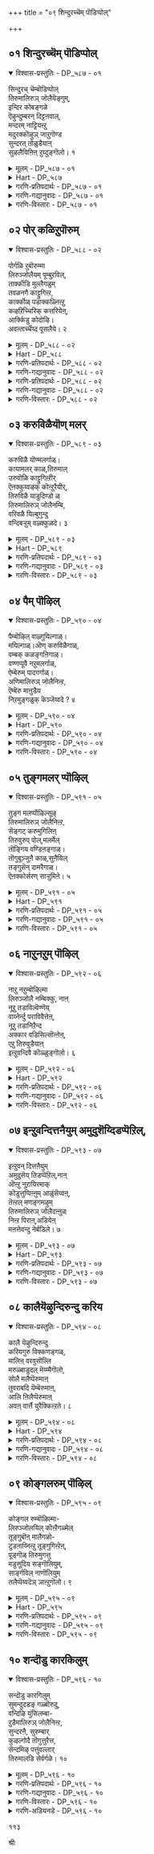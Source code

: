 +++
title = "०९ शिन्दुरच्चॆम् पॊडिप्पोल्"

+++


## ०१ शिन्दुरच्चॆम् पॊडिप्पोल्

<details open><summary>विश्वास-प्रस्तुतिः - DP_५८७ - ०१</summary>

सिन्दुरच् चॆम्बॊडिप्पोल्  
तिरुमालिरुञ् जोलैयॆङ्गुम्,  
इन्दिर कोबङ्गळे  
ऎऴुन्दुम्बरन् दिट्टऩवाल्,  
मन्दरम् नाट्टियऩ्ऱु  
मदुरक्कॊऴुञ् जाऱुगॊण्ड  
सुन्दरत् तोळुडैयाऩ्  
सुऴलैयिऩिऩ् ऱुय्दुङ्गॊलो। १
</details>

<details><summary>मूलम् - DP_५८७ - ०१</summary>

सिन्दुरच् चॆम्बॊडिप्पोल्  
तिरुमालिरुञ् जोलैयॆङ्गुम्,  
इन्दिर कोबङ्गळे  
ऎऴुन्दुम्बरन् दिट्टऩवाल्,  
मन्दरम् नाट्टियऩ्ऱु  
मदुरक्कॊऴुञ् जाऱुगॊण्ड  
सुन्दरत् तोळुडैयाऩ्  
सुऴलैयिऩिऩ् ऱुय्दुङ्गॊलो। १
</details>

<details><summary>Hart - DP_५८७</summary>

O velvet mites colored like red sinduram powder,  
and flying everywhere in the groves of Thirumālirunjolai,  
I am caught in my love for the one with handsome arms  
who churned the milky ocean with Mandara mountain  
and took its sweet nectar:  
It is like a net: Will I survive this sorrow?
</details>

<details><summary>गरणि-प्रतिपदार्थः - DP_५८७ - ०१</summary>

शिन्दुरम्=सिन्धूरद, शॆम्=कॆम्पनॆय, पॊडिपोल्=पुडिय हागॆ, तिरुमालिरुञ्जोलै=तिरुमालिरुञ्जोलै बॆट्टवन्नु, ऎङ्गुम्=ऎल्लॆडॆयल्लू, इन्दिरकोफङ्गळे=मिञ्चुहुळुगळे, ऎऴुन्दुम्=मेलॆद्दु, परन्दिट्टन=हरडिकॊण्डुबिट्टिवॆ, आल्=अय्यो, अन्ऱु=आ कालदल्लि, मन्दरम्=मन्दर पर्वतवन्नु, नाट्टि=\(कडलिनल्लि\)नाटि, कॊऴु=अतिशयवाद, मदुरम्=सिहियाद, शाऱु=सारवन्नु\(अमृतवन्नु\) कॊण्ड=ऎत्तिकॊण्ड, शुन्दरत्तोळुडैयान्=श्रीसुन्दरबाहुस्वामिय, शुऴलैयिल्=सुळिय बलॆयल्लि, निन्ऱु=सिक्किबिद्दु, उय्दुम् कॊलो=बदुकुववो हेगो?
</details>

<details><summary>गरणि-गद्यानुवादः - DP_५८७ - ०१</summary>

सिन्धूरद कॆम्पुपुडिय हागॆ, तिरुमालिरुञ्जोलै बॆट्टवन्नु ऎल्लॆल्लियू मिञ्चुहुळुगळे मेलॆद्दु हरडिकॊण्डु बिट्टिवॆयल्ला\! आ कालदल्लि मन्दरपर्वतवन्नु कडलल्लि निल्लिसि अतिशयवाद सिहियाद सारवन्नु अमृतवन्नु ऎत्तिकॊण्ड श्रीसुन्दर बाहुस्वामिय सुळिय बलॆयल्लि सिक्किबिद्दु अवु बदुकुवुवो हेगो?\(१\)
</details>

<details><summary>गरणि-विस्तारः - DP_५८७ - ०१</summary>

प्रेमिगळु ऒन्दु रीतियल्लि स्वार्थिगळे. अवर प्रेमक्कॆ अड्डिबरलेबारदु ऎन्दु अबर बयकॆ. अड्डितरुववरु यारे आगलि, यावुदे आगलि अवर मेलॆ अवरिगॆ कोपबरुत्तदॆ. तम्म प्रेमदल्लि पालुगॊळ्ळुववरु इद्दरन्तु अवरिगॆ ईर्षॆ, द्वेष, कोपगळु तप्पदॆ उण्टागुत्तवॆ. मानवरिगॆ इदु सहजवादद्दु.

गोदादेविगॆ भगवन्तनल्लिपरमप्रेम. भगवन्तनन्नु ऎल्ल रीतियल्लू अनुभविसबेकॆन्दु अवळ महदाशॆ. भगवन्तनु अवळ बळियल्लिल्ल. अवनन्नु बरहेळि परिपरियागि, बेरॆबेरॆ दूतर मूलक हेळिकळुहिसि आयितु. मळॆगालद कार्मोडगळीगू ई दौत्यवन्नु वहिसिकॊट्टळु. मळॆगाल मुगियितु. प्रकृतिसौन्दर्यक्कॆ नॆलॆवीडाद तिरुमालिरुञ्जोळै बॆट्टद मेलॆ सुन्दर बाहुस्वामि

१०२

आनन्ददिन्द नॆलॆसिद्दानॆ. बॆट्टवन्नॆल्ला मळॆहुळुगळु तुम्बि आवरिसिबिट्टिवॆ. अवु कॆम्पगॆ सिन्धूरद पुडियन्नु बॆट्टद मेलॆल्ला चॆल्लिबिट्टन्तॆ तुम्बिकॊण्डिवॆ. गोदादेविगॆ अवुगळल्लि ईर्षॆ. तनगे लभिसबेकाद भगवन्तन सामीप्यवन्नु ई मळॆय हुळुगळु पडॆदुकॊण्डुबिट्टवल्ला\!

ई ईर्षॆय नडुवॆ गोदादेविगॆ ऒन्दु समाधान तोरिबरुत्तदॆ; अवळ प्रियतमनाद सुन्दरबाहुस्वामि बहुचतुर, बलुसमर्थ. हिन्दॆ ऒन्दु सल, देवासुरर नडुवॆ सन्धिसमाधान तरुव कारणदिन्द, मन्दरपर्वतवन्नु कडलल्लि इळिसि, देवतॆगळन्नू राक्षसरन्नू ऒप्पिसि, अवरिन्दले समुद्रमथन माडिसि, अतिशयवाद अमृतवन्नु भगवन्तनु पडॆदनु. आ कूडले तन्न चमत्कारदिन्द, अदन्नु ताने ऎत्तिकॊण्डु, देवतॆगळिगॆ मट्टिगॆ अदन्नु हञ्चि, अवरन्नु अमररन्नागि माडिदनल्लवे? आ भगवन्तनल्लि आ अमृतक्किन्तलू श्रेष्ठवाद, हिसियाद अधरामृतवुण्टल्लवे\! अदॊन्दु सुळिय बलॆये\! मळॆयहुळुगळु ऎल्लवू ई बलॆयल्लि सिक्किबिद्दिवॆ. अदन्नु तप्पिसिकॊण्डु, बदुकि बरलु अवक्कॆ आगुवुदे इल्ल\!

देवतॆगळिगॆ भगवन्तनु हञ्चिद अमृतदिन्द देवतॆगळु अमररादरु; अष्टॆ. भगवन्तन नित्यसान्निध्य अवरिगॆ लभिसिते?आदन्नु पडॆयबेकॆन्दरॆ, देवतॆगळू कष्टपडबेकु. आदरॆ, भगवन्तन अधरामृतवादरो भगवन्तनन्नु ऎदॆन्दिगू अगलदन्थ सन्निध्यवन्नु दॊरकिसिकॊडुवुदु. ऎन्थ श्रेष्ठवाद अमृत अदु\!
</details>

## ०२ पोर् कळिऱुपॊरुम्

<details open><summary>विश्वास-प्रस्तुतिः - DP_५८८ - ०२</summary>

पोर्गळि ऱुबॊरुम्मा  
लिरुञ्जोलैयम् पूम्बुऱविल्,  
तार्क्कॊडि मुल्लैगळुम्  
तवळनगै काट्टुगिऩ्ऱ,  
कार्क्कॊळ् पडाक्कळ्निऩ्ऱु  
कऴऱिच्चिरिक् कत्तरियेऩ्,  
आर्क्किडु कोदोऴि।  
अवऩ्तार्च्चॆय्द पूसलैये। २
</details>

<details><summary>मूलम् - DP_५८८ - ०२</summary>

पोर्गळि ऱुबॊरुम्मा  
लिरुञ्जोलैयम् पूम्बुऱविल्,  
तार्क्कॊडि मुल्लैगळुम्  
तवळनगै काट्टुगिऩ्ऱ,  
कार्क्कॊळ् पडाक्कळ्निऩ्ऱु  
कऴऱिच्चिरिक् कत्तरियेऩ्,  
आर्क्किडु कोदोऴि।  
अवऩ्तार्च्चॆय्द पूसलैये। २
</details>

<details><summary>Hart - DP_५८८</summary>

O friend, the mullai flowers on the vines in the forest  
filled with blossoms laugh at me in Thirumālirunjolai  
where elephants fight with each other and play:  
The vines that grow in the rainy season  
bloom as if to say, “You will not survive!”  
To whom can I tell the pain that his garland gives me?
</details>

<details><summary>गरणि-प्रतिपदार्थः - DP_५८८ - ०२</summary>

पोर्=होराडबल्ल, कळिऱु=गण्डानॆगळु, पॊरुम्=होराटद आटवाडुव, मालिरुञ्जोलै=तिरुमालिरुञ्जोलैय, अम्=सॊबगिन, पू=हूगळ, पुऱविल्=लतागृहगळल्लि, तवळ=शुभ्रवाद बिळिय\(हॊळॆयुव\), नहै=बगॆयन्नु, काट्टुहिन्ऱ=तोरिसुत्तिरुव\(बीरुत्तिरुव\), तार्=मॊग्गुगळुळ्ळ, कॊडि=कुडिगळुळ्ळ, मुल्लैहळुम्=मल्लिगॆ हू बळ्ळिगळू, कार्=कप्पगॆ, कॊळ्=आकृतिय, पडाक्कळ्=दॊड्ड देहगळू, निन्ऱु=निन्तु, शुऴऱि=भ्रमॆगॊळिसि, शिरिक्क=अपहास्य माडुवुदन्नु, तरियेन्=सहिसलारॆनु, तोऴे=गॆळतिये, अवन्=अवन, तार् शॆय्द=चमत्कारवु, शॆय्द=उण्टुमाडिद
</details>

<details><summary>गरणि-गद्यानुवादः - DP_५८८ - ०२</summary>

१०३
</details>

<details><summary>गरणि-प्रतिपदार्थः - DP_५८८ - ०२</summary>

पूशलैये=कडुदुःखवन्नु, आर् क्कू=यारल्लि इडुको=मॊरॆयिडुवुदो?
</details>

<details><summary>गरणि-गद्यानुवादः - DP_५८८ - ०२</summary>

मदिसिद गण्डानॆगळु होराटद आटवाडुव तिरुमालिरुञ्जोलैय सुन्दरवाद हूगळ लतागृहगळल्लि शुभ्रवाद बिळिय\(हॊळॆयुव\) नगॆयन्नु बीरुत्तिरुव मॊग्गु,कुडि, हूगळिन्द कूडिद मल्लिगॆ हू बळ्ळिगळू, कप्पगॆ आकृतिय दॊड्डदेहगळू निन्तुभ्रमॆगॊळिसि अपहास्य माडुवुदन्नु सहिसलारॆनु;गॆळती, अवन चमत्कारदिन्द उण्टागिरुव कडुदुःखवन्नु यारल्लि मॊरॆयिडुवुदो?\(२\)
</details>

<details><summary>गरणि-विस्तारः - DP_५८८ - ०२</summary>

तिरुमालिरुञ्जोलै पर्वतवन्नु सुत्तुवरिदिरुव प्रदेशदल्लि दट्टवाद काडुगळिवॆ. आ काडुगळल्लि आनॆगळु गुम्पुगुम्पागिवॆ. अवुगळल्लि गण्डानॆगळु तन्तम्मल्लि शक्तिप्रदर्शनद आटदल्लि तॊडगुत्तवॆ. बॆट्टद तप्पलिनल्लि ऎल्लॆल्लियू प्रकृतिसहजवाद लतामण्टपगळिवॆ.अवुगळॆल्लवू सुवासनॆय हूगळिन्द तुम्बिवॆ. अवुगळॆल्ल शुभ्रवागि नगुनगुत्ता इरुवन्तॆ कण्डुबरुत्तवॆ. तोपुगळू, काडिन गिडमरगळू अवुगळ नॆरळू दूरक्कॆ दॊड्डदॊड्ड कप्पनॆय आकृतिगळन्नु मूडिसुवन्तॆ भ्रमॆगॊळिसुत्तवॆ.

गोदादेविगॆ ई ऎरडु नोटगळू आगदु. अवुगळन्नु कण्डु अवळु सहिसळु. भगवन्तनिगागि कातरगॊण्डु कादु कुळितिरुववळिगॆ, अदन्नु दॊरकिसिकॊडुवुदर बदलागि, अदक्कॆ अड्डितरुव यावुदे आगलि, अवळिगॆ आगद्दु.

भगवन्तने स्वतः अवळ करॆगॆ ओगॊट्टु अवळ बळिगॆ बन्दु अवळन्नु सन्तोषपडिसबेकॆन्दु अवळ आशॆ. भगवन्तनु बरलिल्ल. अदक्कॆ बदलागि भगवन्तनन्नु आश्रयिसिकॊण्डिरुव बेरॆ वस्तुगळॆल्ल प्रकृतियल्लि आनन्दिसुत्तिवॆ\! प्रकृतिय सुन्दर नोटगळु अवळन्नु कण्डु हास्यमाडुवन्तॆ अवळिगॆ तोरिबरुत्तवॆ. लतामण्टपगळ कुडि, मॊग्गु, हूगळु अवळन्नु कण्डु नगुत्तिरुवन्तॆयू, दट्टवाद दूरद मरगिडगळू अवुगळ नॆरळिन प्रदेशगळू अवळन्नु बॆदरिसि भ्रमॆगॊळिसुत्तिरुवन्तॆयू अवळु भाविसिकॊळ्ळुत्ताळॆ. भगवन्तन विरहदिन्द कॊरगुत्तिरुव अवळ मनस्सु इन्नष्टु तॊन्दरॆ कॊडुत्तवॆ. गोदादेवि अवळ आप्तगॆळतिगॆ हेळुत्ताळॆ- भगवन्तन चमत्कारवे इवॆल्ल. इवुगळिन्द ननगॆ कडुदुःखवुण्टागिदॆ. नमगॆ बरुव कष्टदुःखगळन्नु नीगिसॆन्दु भगवन्तनल्लि नावु बेडबेकाद्सू सहजवागिरुवाग, अवने नमगॆ दुःखवन्नुण्टु माडिदाग, अदन्नु निवारिसॆन्दु हेळिकॊळ्ळुवुदु यारल्लि? बेरॆ यारु आर्तरन्नु रक्षिसुववनु? यारल्लि मॊरॆयिडबेकु?

दुःखद सहनॆय मितियन्नु मुट्टिदाग मनुष्यनिन्द बरबहुदाद मातुगळिवु. सलहुव परमात्मनिगल्लदॆ बेरॆ यारल्लि मॊरॆयिट्टरू फलविल्ल. भगवन्तने शरण्य. अवनिगे शरणु. अवने नम्म कष्टसङ्कटगळन्नु निवारिसबेकु. अवने अवन्नु निवारिसुववनु.

१०४
</details>

## ०३ करुविळैयॊण् मलर्

<details open><summary>विश्वास-प्रस्तुतिः - DP_५८९ - ०३</summary>

करुविळै यॊण्मलर्गाळ्।  
कायामलर् काळ्,तिरुमाल्  
उरुवॊळि काट्टुगिऩ्ऱीर्  
ऎऩक्कुय्वऴक् कॊऩ्ऱुरैयीर्,  
तिरुविळै याडुदिण्डो ळ्  
तिरुमालिरुञ् जोलैनम्बि,  
वरिवळै यिल्बुगुन्दु  
वन्दिबऱ्ऱुम् वऴ्क्कुळदे। ३
</details>

<details><summary>मूलम् - DP_५८९ - ०३</summary>

करुविळै यॊण्मलर्गाळ्।  
कायामलर् काळ्,तिरुमाल्  
उरुवॊळि काट्टुगिऩ्ऱीर्  
ऎऩक्कुय्वऴक् कॊऩ्ऱुरैयीर्,  
तिरुविळै याडुदिण्डो ळ्  
तिरुमालिरुञ् जोलैनम्बि,  
वरिवळै यिल्बुगुन्दु  
वन्दिबऱ्ऱुम् वऴ्क्कुळदे। ३
</details>

<details><summary>Hart - DP_५८९</summary>

O beautiful karuvilai flowers! Kāyām flowers!  
You have the color of the lord  
Tell me how I can survive:  
Is it right that strong-armed Nambi of Thirumālirunjolai  
who is always playing  
should come into our house and steal my bangles?
</details>

<details><summary>गरणि-प्रतिपदार्थः - DP_५८९ - ०३</summary>

ऒण्=सुन्दरवाद, करुविळै मलर्हाळ्=करुविळै पुष्पगळे, कायामकर्हाळ्=अगसॆ हूगळे, तिरुमाल्=लक्ष्मीफतिय, उरु=देहद, ऒळि=कान्तियन्नु, काट्टुहिन्ऱेर्=तोर्पडिसुत्तिद्दीरि, ऎनक्कू=ननगॆ, उय्=बदुकुव, वऴक्कू=मार्गवन्नु, ऒन्ऱु=ऒन्दन्नु, उरैयीर्=हेळिरि, तिरु=श्रीदेवियु, विळैयाडु=विहरिसुव, तिण्=बलयुतवाद, तोळ्=तोळुगळ, तिरुमालिरुञ्जोलै=तिरुमालिरुञ्जोळैय, नम्बि=प्रभुवु, इल्=मनॆयन्नु\(नन्न अन्तरङ्गवन्नु\)पुहुन्दु=प्रवेशिसि, वरि=सुन्दरवाद, वळै=बळॆयनु, वन्दि=बलवन्तदिन्द, पट्रुम्=कॊण्डुहोगुव, वऴक्कू=रीतियु, उळदे=ऒळ्ळॆयदे?
</details>

<details><summary>गरणि-गद्यानुवादः - DP_५८९ - ०३</summary>

सुन्दरवाद करुविरैपुष्पगळे, अगसेहूगळे, श्रीपतिय देहकान्तियन्नु नीवु तोरिसुत्तिद्दीरि. ननगॆ बदुकुव मार्गवॊन्दन्नु हेळिरि. श्रीदेवि विहरिसुव बलवाद तोळुगळ तिरुमालिरुञ्जोलै प्रभुवु नन्न अन्तरङ्गवन्नु प्रवेशिसि, सुन्दरवाद\(नन्न\) कैबळॆगळन्न बलवन्तदिन्द कसिदुकॊण्डु होगुव रीति ऒळ्ळॆयदे?\(३\)
</details>

<details><summary>गरणि-विस्तारः - DP_५८९ - ०३</summary>

तिरुमालिरुञ्जोळै बॆट्टद तप्पलल्लि अरळिरुव बॆट्टकणिगिलु, अगसॆ मुन्ताद हूगळु भगवन्तन देहद बण्णवन्नू कान्तियन्नू होलुत्तवॆ. अवुगळ नोडिद गोदादेविगॆ भगवन्तन नॆनपु बरुत्तदॆ. आ सौभाग्य हूगळिगॆ इवॆयल्ला\! अवळिगादरो, भगवन्तनन्नु नॆनॆनॆनॆदु, मैबडवागि कान्तिहीनवागिहोगिदॆ. अवळु बदुकुवुदे दुस्तरवॆन्निसुत्तिदॆ. आ हूगळन्नू अवुगळ नगुमुखवन्नू कान्तियन्नू कण्डु अवळ दुःख उम्मळिसुत्तदॆ. आद्दरिन्द अवुगळन्ने नेरवागि अवळु मातनाडिसुत्ताळॆ-” भगवन्त नन्न अन्तरङ्गवन्नु प्रवेशिसिद्दानॆ. नानु अवनन्नु मरॆयलु आगुवुदे इल्ल. अवने नन्न कैबळॆगळन्नु बलात्कारवागि कसिदुकॊण्डुबिट्ट. इन्नु नन्न प्राण उळियुवुदू दुस्तरवागिदॆ. नन्नन्नु ई स्थितियल्लि बिट्टिरुवुदु भगवन्तनिगॆ ऒळ्ळॆयदे? नीवादरू हेळि हूगळे. भगवन्तनिगागि नीवु बदुकिरुव हागॆ नानू बदुकिरलु यावुदादरू दारियन्नु हेळिकॊडि”.

“भगवन्तनिगागि कृशवागबेकु, बदुकिरलू बेकु. कॊरगुत्तिरलू बेकु. भगवन्तनन्नु सेरुवुदक्कॆ अदे दारि”ऎन्दु गोदादेवि सूचिसुत्ताळल्लवे?

१०५
</details>

## ०४ पैम् पॊऴिल्

<details open><summary>विश्वास-प्रस्तुतिः - DP_५९० - ०४</summary>

पैम्बॊऴिल् वाऴ्गुयिल्गाळ्।  
मयिल्गाळ्।ऒण् करुविळैगाळ्,  
वम्बक् कळङ्गऩिगाळ्।  
वण्णप्पूवै नऱुमलर्गाळ्,  
ऐम्बॆरुम् पादगर्गाळ्।  
अणिमालिरुञ् जोलैनिऩ्ऱ,  
ऎम्बॆरु माऩुडैय  
निऱमुङ्गळुक् कॆञ्जॆय्वदे ? ४
</details>

<details><summary>मूलम् - DP_५९० - ०४</summary>

पैम्बॊऴिल् वाऴ्गुयिल्गाळ्।  
मयिल्गाळ्।ऒण् करुविळैगाळ्,  
वम्बक् कळङ्गऩिगाळ्।  
वण्णप्पूवै नऱुमलर्गाळ्,  
ऐम्बॆरुम् पादगर्गाळ्।  
अणिमालिरुञ् जोलैनिऩ्ऱ,  
ऎम्बॆरु माऩुडैय  
निऱमुङ्गळुक् कॆञ्जॆय्वदे ? ४
</details>

<details><summary>Hart - DP_५९०</summary>

O cuckoo birds in the flourishing groves!  
Peacocks! Beautiful karuvilai blossoms!  
Fresh kala fruits! Colorful fragrant kāyām flowers!  
You are my five most powerful enemies:  
Why must you have the color of the dear lord  
of beautiful Thirumālirunjolai?  
Is it to make me sad with love and hurt me?
</details>

<details><summary>गरणि-प्रतिपदार्थः - DP_५९० - ०४</summary>

पै=हसुरागि सॊबगिनिन्द तुम्बिद, पॊऴिल्=तोपुगळल्लि, वाऴ्=वासिसुव, कुयिल् हाळ्=कोगिलॆगळे, मयिल् हाळ्=नविलुगळे, ऒण्=सुन्दरवाद, करुविळैहाळ्=करुविळै हूगळे, वम्बु=हॊसदागि, कळम्=कप्पुबण्ण तळॆद, कनिहाळ्=हण्णुगळे, वण्णप्पूवै=बण्णबण्णद हूगळे, नऱु=सुवासनॆय, मलर्हाळ्=हूगळे, ऐ=ऐदु, पॆरुम्=महापादकर् हाळ्=पापिगळे, अणि=सुन्दरवाद, मालिरुञ्जोलै=तिरुमालिरुञ्जोलै बॆट्टद मेलॆ, निन्ऱ=नॆलसिरुव, ऎम् पॆरुमानुडैय=भगवन्तन\(स्वामिय\), निऱम्=बण्णवु, उङ्गळुक्कू=निमगॆ, ऎन्=एनु, शॆय्वदे=माडुवुदक्कागि?
</details>

<details><summary>गरणि-गद्यानुवादः - DP_५९० - ०४</summary>

हसुरागि सॊबगिनिन्द तुम्बिद तोफुगळल्लि वासिसुव कोगिलॆगळे, नविलुगळे, सुन्दरवाद करुविलैहूगळे, हॊसदागि कप्पुतिरुगिरुव हण्णुगळे, बण्णबण्णद हूगळे, सुवासनॆय हूगळे, पञ्चमहापातकरुगळे, सुन्दरवाद तिरुमालिरुञ्जोलै बॆट्टद मेलॆ नॆलसिरुव स्वामिय बण्ण निमगॆ एनु माडुवुदक्कागि?\(४\)
</details>

<details><summary>गरणि-विस्तारः - DP_५९० - ०४</summary>

सामान्यवागि, गोदादेविगॆ प्रकृतिय सुन्दर वस्तुगळन्नु कण्डागलॆल्ला हिग्गु, सम्भ्रम. अवॆल्ल भगवन्तन विविधरूपगळॆन्दु अवळ भावनॆ. आदरॆ, ईग अवळुविरहदिन्द बळलिद्दाळॆ. ईग प्रकृतिय याव सुन्दर वस्तुवादरू अवळिगॆ यातनॆयन्नुण्टु माडुवुदु. आद्दरिन्द अवॆल्ल बहळ कॆट्टवु\! पञ्चमहापापगळिवॆ; अवु बहुकॆट्टवु ऎन्दु हेळलागिदॆ. गोदादेविगॆ, कोगिलॆ, नविलु बॆट्टद कणिगिलु हू, अगसॆ हू, अवुगळ बण्ण वासनॆगळु, नेरळॆ हण्णिनन्थ कप्पुबण्णद रसभरितवाद हण्णुगळु-इवॆल्लवू पञ्चमहापातकिगळिगिन्त कॆट्टवु\! अवुगळल्लि ऒन्दॊन्दू भगवन्तन नॆनपन्नू अवळिगॆ तन्दुकॊडुत्तवॆ. गोदादेवि योचिसुत्ताळॆ- याव कारणक्कागि, याव पुरुषार्थसाधनॆगागि अवक्कॆ भगवन्तन सुन्दरवाद ई बण्ण? मॊदले सङ्कटपडुत्तिरुव अवळन्नु मत्तष्टु सङ्कटपडिसुवुदॊन्दल्लदॆ अवुगळ ई बण्णदिन्द बेरॆ एनु प्रयोजन? एनू अरियद शुद्धमनस्सिन, भगवन्तनन्नु प्रेमिसुव अवळ मननोयिसुवुवॆल्लवू “पातकि”गळे अल्लवे?
</details>

## ०५ तुङ्गमलर् प्पॊऴिल्

<details open><summary>विश्वास-प्रस्तुतिः - DP_५९१ - ०५</summary>

तुङ्ग मलर्प्पॊऴिल्सूऴ्  
तिरुमालिरुञ् जोलैनिऩ्ऱ,  
सॆङ्गट् करुमुगिलिऩ्  
तिरुवुरुप् पोल्,मलर्मेल्  
तॊङ्गिय वण्डिऩङ्गाळ्।  
तॊगुबूञ्जुऩै काळ्,सुऩैयिल्  
तङ्गुसॆन् दामरैगाळ्।  
ऎऩक्कोर्सरण् साऱ्ऱुमिऩे। ५
</details>

<details><summary>मूलम् - DP_५९१ - ०५</summary>

तुङ्ग मलर्प्पॊऴिल्सूऴ्  
तिरुमालिरुञ् जोलैनिऩ्ऱ,  
सॆङ्गट् करुमुगिलिऩ्  
तिरुवुरुप् पोल्,मलर्मेल्  
तॊङ्गिय वण्डिऩङ्गाळ्।  
तॊगुबूञ्जुऩै काळ्,सुऩैयिल्  
तङ्गुसॆन् दामरैगाळ्।  
ऎऩक्कोर्सरण् साऱ्ऱुमिऩे। ५
</details>

<details><summary>Hart - DP_५९१</summary>

O swarm of bees,  
you have the divine color of the dark cloud-colored lord  
with beautiful eyes  
who stays in Thirumālirunjolai  
surrounded with flourishing flowers:  
O abundant, beautiful mountain springs!  
O lovely lotus flowers!  
Tell me, who can be my refuge?
</details>

<details><summary>गरणि-प्रतिपदार्थः - DP_५९१ - ०५</summary>

तुङ्गम्=ऎत्तरवागि बॆळॆदिरुव, मलर्=हूगळ, पॊऴिल्=तोपुगळिन्द, शूऴा=सुत्तुवरिदिरुव, तिरुमालिरुञ्जोलै=तिरुमालिरुञ्जोलै बॆट्टद मेलॆ, निन्ऱ=नॆलसिरुव, शॆम्=सुन्दरवाद, कण्=कण्णुगळुळ्ळ, करुमुहिलिन्=कार्मुगिलिन, तिरु=श्रेष्ठवाद, उरु=आकारद\(देहद\), पोळ्=हागॆ, मलर् मेल्=हूगळ मेलॆ, तॊङ्गिय=ओलाडुत्तिरुव, वण्डु=दुम्बुगळ, इनङ्गाळ्=गुम्पुगळे, तॊहु=ऒट्टागिकूडिकॊण्डिरुव, पू=सॊगसाद, शुनैहाळ्=सरोवरगळे, शुनैयिल्=आ सरोवरगळे, शुनैयिल्= आ सरोवरगळल्लि, तङ्गु=इरुव, शॆम्=कॆम्पु, तमरैहाळ्=तावरॆ हूगळे, ऎनक्कू=ननगॆ, ओर्=ऒन्दु, शरण्=शरणागुव स्थळवन्नु, शाट्रुमिने=घोषिसिरि\(हेळिरि\).
</details>

<details><summary>गरणि-गद्यानुवादः - DP_५९१ - ०५</summary>

ऎत्तरवागि बॆळॆदिरुव हूदोपुगळिन्द सुत्तुवरिदिरुव तिरुमालिरुञ्जोलै बॆट्टद मेलॆ नॆलसिरुव सुन्दरवाद कण्णुगळन्नू कार्मुगिल श्रेष्ठ देहवन्नू होलुव, हूगळ मेलॆ ओलाडुत्तिरुव, दुम्बिगळ गुम्पुगळे, ऒट्टागि कूडिकॊण्डिरुव सरोवरगळे, आ सरोवरगळल्लि बॆळॆदिरुव कॆन्दावरॆ हूगळे, ननगॆ ऒन्दु शरणागुव स्थळवन्नु घोषिसिरि.\(तिळिसिरि\)\(५\)
</details>

<details><summary>गरणि-विस्तारः - DP_५९१ - ०५</summary>

तिरुमालिरुञ्जोलै प्रदेशदल्लि ऎरडु भव्यवाद प्रकृतिय नोटगळु गोदादेवियन्नु आकर्षिसुत्तवॆ. तोपुगळल्लि मॆरॆयुव दुम्बिगळ तण्डगळु, मत्तु सरोवरगळल्लि अरळि शोभिसुव कॆन्दावरॆगळु.

विशालवाद कण्णिन बिळिय भागदल्लि, दुण्डगॆ दॊड्डदॊड्ड करियगुड्डॆगळु चलिसुत्ता हॊळॆयुत्तिद्दरॆ, अन्थ कण्णुगळु बलुसुन्दर. आद्दरिन्द, दुम्बियन्नु कण्णिन करियगुड्डॆगो, इडिय कण्णिगो होलिसुत्तारॆ. गोदादेविगॆ प्रकृतियल्लि कण्डुबरुवुदॆल्लवू भगवन्तनन्नु ऒन्दल्ल ऒन्दु रीतियल्लि नॆनपिगॆ तरतक्कवु. दट्टवाद हसुरु तोपुगळल्लि हूगळु तुम्बि बॆळॆदिवॆ. आ हूगळ नडुवॆ दुम्बिगळ हिण्डुगळु चञ्चलवागि अत्तिन्दित्त इत्तिन्दत्त्त हाराडुत्तवॆ. कूडले, आ नोट अवळिगॆ भगवन्तन विशालवाद सुन्दरवाद कण्णुगळन्नु नॆनपिगॆ तरुत्तवॆ. अल्लदॆ, दुम्बिगळ हिण्डुगळु ऎत्तरदल्लि, आकाशदल्लिद्दन्तॆ, चलिसुत्तिरुवुदरिन्द चलिसुव कार्मुगिलुगळन्तॆ अवु कण्डुबरुत्तवॆ. ईनोटवू सह भगवन्तन मनोहरवाद मैबण्णवन्नु नॆनपिगॆ तरुत्तदॆ.

आ प्रदेशदल्लॆल्ला सरोवरगळु इवॆ. अवुगळल्लि नीरुशुभ्रवागि प्रशान्तवागि इरुवुदरिन्द, नीलगगनद सुन्दरवाद प्रतिबिम्बवन्नु मूडिसि, मॆरॆयुत्तवॆ. आसरोवरगळल्लि चॆन्नागि बन्द कॆन्दावरॆहूगळु तम्म दिव्यसॊबगन्नु परिमळवन्नू सूसुत्तवॆ. ई ऎरडन्नू नोडि गोदादेवि भ्रमॆगॊळ्ळुत्ताळॆ. भगवन्तन देहद सुन्दरनील वर्णवू अवन आकर्षकवाद विशालवाद कण्णुगळू अवळ नॆनपिगॆ बरुत्तवॆ.

गोदादेवि योचिसुत्ताळॆ- तोपुगळु, हूगळु, दुम्बिगळु, सरोवरगळु, कॆन्दावरॆगळु भगवन्तन बण्णवन्नू सॊबगन्नू पडॆदुकॊण्डुबिट्टिवॆयल्ला\!

१०७

इदक्कॆ एनु कारणविरबहुदु? दुम्बिगळु तोपिन हूगळन्नु आश्रयिसि, भगवन्तन कण्णुगळ सॊबगन्नु तोरिसुवुवु. अवु आकाशवन्नु आश्रयिसि, कार्मुगिलिनन्तॆ तोरिकॆ तन्दु, भगवन्तन बण्ण कान्तिगळन्नु तोरिसुवुवु. हागॆये, सरोवरगळु आकाशवन्नु प्रतिबिम्भिसि भगवन्तन देहकान्तियन्नु सूचिसिदरॆ, कमलगळु सरोवरवन्नु आश्रयिसि भगवन्तन सुन्दरवाद कण्णुगळन्नु तोरिसुवुदु. आश्रयवन्नु पडॆदरॆ अल्लवे भगवन्तन सामीप्य सान्निध्य दॊरॆयुवुदु? गोदादेवि प्रकृतिय आ वस्तुगळन्ने केळुत्ताळॆ-”नानु एनन्नु आश्रयिसलि? यावुदन्नु मरॆगॊगलि? यावुदर सहायदिन्द ननगॆ भगवन्तन सामीप्य,सान्निध्य दॊरॆयुवुदु? ई गुट्टु निमगॆ तिळिदिदॆ. आद्दरिन्द नीवे इदन्नु तिळियपडिसि”.
</details>

## ०६ नाऱुनऱुम् पॊऴिल्

<details open><summary>विश्वास-प्रस्तुतिः - DP_५९२ - ०६</summary>

नाऱु नऱुम्बॊऴिल्मा  
लिरुञ्जोलै नम्बिक्कु, नाऩ्  
नूऱु तडाविल्वॆण्णॆय्  
वाय्नेर्न्दु पराविवैत्तेऩ्,  
नूऱु तडानिऱैन्द  
अक्कार वडिसिल्सॊऩ्ऩेऩ्,  
एऱु तिरुवुडैयाऩ्  
इऩ्ऱुवन्दिवै कॊळ्ळुङ्गॊलो। ६
</details>

<details><summary>मूलम् - DP_५९२ - ०६</summary>

नाऱु नऱुम्बॊऴिल्मा  
लिरुञ्जोलै नम्बिक्कु, नाऩ्  
नूऱु तडाविल्वॆण्णॆय्  
वाय्नेर्न्दु पराविवैत्तेऩ्,  
नूऱु तडानिऱैन्द  
अक्कार वडिसिल्सॊऩ्ऩेऩ्,  
एऱु तिरुवुडैयाऩ्  
इऩ्ऱुवन्दिवै कॊळ्ळुङ्गॊलो। ६
</details>

<details><summary>Hart - DP_५९२</summary>

I made a hundred pots of butter  
for Nambi of Thirumālirunjolai  
surrounded with fragrant groves:  
I told him I will fill all the hundred pots  
with sweet pongal for him:  
He grows more and more beautiful:  
Do you think he will come and eat?
</details>

<details><summary>गरणि-प्रतिपदार्थः - DP_५९२ - ०६</summary>

नऱुनाऱुम्=परिमळभरितवाद, पॊऴिल्=तोपुगळिरुव\(हूदोटगळिरुव\)मालिरुञ्जोलै=तिरुमालिरुञ्जोलैय, नम्बिक्कू=प्रभुविगॆ, नान्=नानु, नूऱुतडाविल्=नूरुभाण्डगळल्लि, वॆण्णॆय्=बॆण्णॆयन्नु, वाय् नेर्न्दु=बायल्लि हेळि, स्तोत्रमाडि=वैत्तेन्=इट्टिद्देनॆ, नूऱुतडा-नूरुभाण्डगळु, निऱैन्द=तुम्बिद, अक्कारम् अडिशिल्=सक्करॆ अन्नवन्नु\(पायसवन्नु\) शॊन्नेन्=समर्पिसुवॆनॆन्दु हरकॆ हॊत्तॆ\(हेळिकॊण्डॆ\) एऱु=ऎत्तरदल्लिरुव, तिरु उडैयान्=श्रीपतियु\(लक्ष्मीदेवियन्नुळ्ळवनु\), इन्ऱु=इन्दु, वन्दु=बन्दु, इवै=इवुगळन्नु, कॊळ्ळुम् कॊलो=स्वीकरिसुवनी हेगो?
</details>

<details><summary>गरणि-गद्यानुवादः - DP_५९२ - ०६</summary>

घमघमिसुत्तिरुव तिरुमालिरुञ्जोलै स्वामिगॆन्दु नानु नूरुभाण्डगळल्लि बॆण्णॆयन्नु हेळिकॊण्डु स्तोत्रमाडि तॆगॆदु इट्टिद्देनॆ. नूरुभाण्डगळ तुम्ब सक्करॆ अन्न\(पायस\)वन्नु समर्पिसुवॆनॆन्दु हरकॆ हॊत्तिद्देनॆ. ऎत्तरदल्लिरुव श्रीपतियु इन्दु बन्दु इवुगळन्नु स्वीकरिसुवनो हेगो?\(६\)
</details>

<details><summary>गरणि-विस्तारः - DP_५९२ - ०६</summary>

प्रकृतियन्नु आश्रयिसिदरॆ, आ मूलक भगवन्तन सामीप्य तनगॆ लभिसुवुदॆन्दु गोदादेवि योचिसिद्दळेनो. भगवन्तनल्लि भक्तियन्नु तोर्पडिसुवुदॆन्दरॆ, अवनिन्द पडॆदुकॊण्डिरुव शक्तिसामर्थ्यगळन्नु, सिरिसम्पत्तुगळन्नु, भगवन्तन सेवॆयल्लि तॊडगिसुवुदु, ऎन्दु प्रकृति अवळिगॆ सूचिसितो, काणॆ. तानू प्रकृतियन्तॆ निःस्वार्थ सेवॆयन्नु

१०८

माडबारदेकॆ? हीगॆ योचिसि गोदादेवि तन्न अल्पसेवॆयन्नु भगवन्तनल्लि समर्पिसबयसुत्ताळॆ. आदरॆ, अवळु चिक्कवयस्सिनवळु. पराधीनळु. तन्न मनसार तानु याव सेवॆयन्नु, याव रीतियल्लि सल्लिसबेकॆन्दु कॊळ्ळुत्ताळो हागॆये अदन्नु नडसिकॊडलु अवळीगॆ ईग साध्यविल्ल. एकॆन्दरॆ, अदक्कॆ तक्क वयस्सिल्ल. कष्टपट्टु मैमुरिय दुडिदु भगवन्तनन्नु मॆच्चिसलु अवळिगॆ साध्यविल्ल. आद्दरिन्द, तन्न मट्टक्कॆ तक्कन्तॆ तन्न मनोगतवाद सेवॆयन्नु बयिमातिनल्लि सल्लिसलु यत्निसुत्ताळॆ. भगवन्तनिगॆ बहळ इष्टवादद्दु बॆण्णॆ मत्तु शर्करान्न\(सक्करॆ अन्न-पायस\). अदन्नु भगवन्तनिगॆ तनगॆ तृप्तियागुवष्टन्नू, ऎन्दरॆ नूरुभाण्डगळ बॆण्णॆ, नूरुभाण्डगळ शर्करान्नवन्नु, अवन नामस्मरणॆयॊडनॆ, अर्पिसुत्तेनॆन्दु हेळिकॊळ्ळुत्ताळॆ. अदक्कॆ प्रतियागि अवळिगॆ बेकादद्दॆल्ला, भगवन्तने बन्दु अवुगळन्नु इन्दे स्वीकरिसबेकु ऎम्बुदे.
</details>

## ०७ इन्ऱुवन्दित्तनैयुम् अमुदुशॆय्दिडप्पॆऱिल्,

<details open><summary>विश्वास-प्रस्तुतिः - DP_५९३ - ०७</summary>

इऩ्ऱुवन् दित्तऩैयुम्  
अमुदुसॆय् तिडप्पॆऱिल्,नाऩ्  
ऒऩ्ऱु नूऱायिरमाक्  
कॊडुत्तुप्पिऩ्ऩुम् आळुंसॆय्वऩ्,  
तॆऩ्ऱल् मणङ्गमऴुम्  
तिरुमालिरुञ् जोलैदऩ्ऩुळ्  
निऩ्ऱ पिराऩ्,अडियेऩ्  
मऩत्तेवन्दु नेर्बडिले। ७
</details>

<details><summary>मूलम् - DP_५९३ - ०७</summary>

इऩ्ऱुवन् दित्तऩैयुम्  
अमुदुसॆय् तिडप्पॆऱिल्,नाऩ्  
ऒऩ्ऱु नूऱायिरमाक्  
कॊडुत्तुप्पिऩ्ऩुम् आळुंसॆय्वऩ्,  
तॆऩ्ऱल् मणङ्गमऴुम्  
तिरुमालिरुञ् जोलैदऩ्ऩुळ्  
निऩ्ऱ पिराऩ्,अडियेऩ्  
मऩत्तेवन्दु नेर्बडिले। ७
</details>

<details><summary>Hart - DP_५९३</summary>

If the dear lord of Thirumālirunjolai  
where a fragrant breeze blows  
enters my heart and stays there,  
I will make a hundred thousand pots of butter  
and sweet pongal and give them to him:  
If he comes today and eats,  
I will give him all these pots and serve him:
</details>

<details><summary>गरणि-प्रतिपदार्थः - DP_५९३ - ०७</summary>

तॆन्ऱिल्=दक्षिणद तङ्गाळियु, मणम्=परिमळवन्नु, कमऴुम्=हरडुत्तिरुव, तिरुमालिरुञ्जोलै तन्नुळ्=तिरुमालिरुञ्जोलैयल्लि, निन्ऱ=नॆलसिरुव, पिरान्=स्वामिये, इन्ऱु=इन्दु, वन्दु=बन्दु, इत्तनैयुम्=\(नानु समर्पिसुत्तिरुव\)इविष्टन्नू, अमुदुशॆय्दिड पॆऱिल्=भुजिसुवदक्कॆ स्वीकरिसुवुदादरॆ, अडियेन्=सेवकळाद नन्न, मनत्ते=मनस्सन्नु\(अन्तरङ्गवन्नु\) वन्दु=नीनु बन्दु, नेर् पडिले=ऒप्पि इरुवुदादरॆ, \(शाश्वतवागि नॆलसुवुदादरॆ\), नान्=नानु, ऒन्ऱु=ऒन्दु, नूऱायिरम्=नूरु साविर, आ=आगि, कॊडुत्तु=कॊट्टु, पिन्नुम्=अनन्तरवू, आळुम्=सेवॆयन्नू, शॆय्वन्=माडुत्तेनॆ.
</details>

<details><summary>गरणि-गद्यानुवादः - DP_५९३ - ०७</summary>

दक्षिणद तङ्गाळियु परिमळवन्नु हरडुत्तिरुव तिरुमालिरुञ्जोलैयल्लि नॆलसिरुव स्वामिये, इन्दु नीनु बन्दु इविष्टन्नू भुजिसलु स्वीकरिसुवुदादरॆ, सेवकळाद नन्न अन्तरङ्गवन्नु नीनु बन्दु ऒप्पि नॆलसुवुदादरॆ, नानु ऒन्दुनूरु साविरवागि कॊट्टु, आमेलॆयू निन्न सेवॆयन्नू माडुत्तेनॆ.\(७\)
</details>

<details><summary>गरणि-विस्तारः - DP_५९३ - ०७</summary>

हिन्दिन पाशुरद विषयवन्नु इल्लि मुन्दुवरिसुत्तिद्दाळॆ. गोदादेविगॆ तिळिदिदॆ, भगवन्तनु अवळ बळिगॆ बरुवुदक्कॆ बेकादद्दु अवळ अन्तरङ्गद मत्तु भक्तिर पारिशुद्धतॆ ऎन्दु. अवळु ईग माडुत्तिरुवुदु बायिमातिन अर्पणॆ. आदरू सह, अदु आत्मीयवादद्दु\! प्रेमपूर्णवादद्दु, कळङ्कविल्लद्दु. भगवन्तनु इदन्नु अरितरॆ साकु. अवनु इदन्नु अरितनॆन्दु

१०९

अवळु तिळिदुकॊळ्ळुवुदु हेगॆ? ऎन्दरॆ, अवळु ईग समर्पिसुत्तिरुव बायिमातिन नूरुभाण्डगळ बॆण्णॆयन्नू नूरुभाण्डगळ शर्करान्नवन्नू भगवन्तनु अल्लिगॆ बन्दु स्वीकरिसि, भुजिसुवुदरिन्द. अवनु बन्द बळिक, अवळ अन्तरङ्गवन्नु परीक्षॆ माडिद बळिक अदन्नु ऒप्पिदनॆन्दरॆ, अल्लिये अवनु नॆलसुवनॆन्दरॆ, अदन्नु केळि अवळिगॆ ऎष्टि आनन्दवागबेकु\! अदक्कागि अवळ कृतज्ञतॆ ऎष्टिरबेकु\! अदन्नु तीरिसुवुदादरू हेगॆ?

गोदादेवि हेळुत्ताळॆ- “भगवन्त, आमेलॆ, निनगॆ ऒन्दुनूरुसाविर\(ऎन्दरॆ लॆक्कविल्लदष्टु\) भाण्डगळ बॆण्णॆ शर्करान्नद नैवेद्यवन्नु सततवागि नडसुत्तेनॆ. अष्टरिन्दले, ननगॆ तृप्तियिल्ल. आद्दरिन्द, निन्न पादसेवकळागि सततवागि दुडियुत्तेनॆ. इष्टुमात्र ननगॆ अवकाशकॊट्टु करुणिसु. भगवन्तने ऒलिदु बन्दनॆन्दरॆ, भक्तन कृतज्ञतॆगॆ पारवुण्टे?
</details>

## ०८ कालैयॆऴुन्दिरुन्दु करिय

<details open><summary>विश्वास-प्रस्तुतिः - DP_५९४ - ०८</summary>

कालै यॆऴुन्दिरुन्दु  
करियगुरु विक्कणङ्गळ्,  
मालिऩ् वरवुसॊल्लि  
मरुळ्बाडुदल् मॆय्म्मैगॊलो,  
सोलै मलैप्पॆरुमाऩ्  
तुवराबदि यॆम्बॆरुमाऩ्,  
आलि ऩिलैप्पॆरुमाऩ्  
अवऩ् वार्त्तै युरैक्किऩ्ऱते। ८
</details>

<details><summary>मूलम् - DP_५९४ - ०८</summary>

कालै यॆऴुन्दिरुन्दु  
करियगुरु विक्कणङ्गळ्,  
मालिऩ् वरवुसॊल्लि  
मरुळ्बाडुदल् मॆय्म्मैगॊलो,  
सोलै मलैप्पॆरुमाऩ्  
तुवराबदि यॆम्बॆरुमाऩ्,  
आलि ऩिलैप्पॆरुमाऩ्  
अवऩ् वार्त्तै युरैक्किऩ्ऱते। ८
</details>

<details><summary>Hart - DP_५९४</summary>

A flock of black sparrows wakes up in the morning,  
welcomes Thirumāl and sings the raga maruḷ:  
Is it true that they sing that raga to wake him up?  
They sing as if they were repeating the names of  
him who stays in Thirumālirunjolai,  
the lord of Dwarapathi who sleeps on a banyan leaf,  
but he does not come to me:
</details>

<details><summary>गरणि-प्रतिपदार्थः - DP_५९४ - ०८</summary>

करिय=कप्पुबण्णद, कुरुवि=गुब्बच्चिगळ, कणङ्गळ्=तण्डगळु, कालै=हॊत्तुहुट्टुव मुञ्चॆये, ऎऴुन्दिरुन्दु=ऎच्चरगॊण्डु, मालिन्=भगवन्तन, वरवु=बरुविकॆयन्नु, शॊल्लि=हेळुत्ता, मरुळ्=परवशरागि, पाडुदल्=हाडुवुदु, मॆय्म्मै=सहज\(सत्य\), कॊलो=अल्लवे? शोलैमलै=तिरुमालिरुञ्जोलै बॆट्टद, पॆरुमान्=देवरे, आलिनिलै=आलद ऎलॆय, पॆरुमान्=देवरे\(ऎन्दु\), अवन्=अवन, वार् त्तै=विषयवन्नु\(मातन्नु\), उरैक्किन्ऱवे=हेळुत्तवॆयल्ला\!
</details>

<details><summary>गरणि-गद्यानुवादः - DP_५९४ - ०८</summary>

करिय गुब्बिय तण्डगळु अरुणोदयक्के ऎच्चरगॊण्डु भगवन्तन बरवन्नु हेळुत्ता परवशरागि हाडुवुदु सहज\(सत्य\)वल्लवे? अवु “शोळैमलै स्वामी, द्वारकापति स्वामी, आलदॆलॆ स्वामी” ऎन्दु अवन विषयवन्नु हेळुत्तवॆयल्ला\!\(८\)
</details>

<details><summary>गरणि-विस्तारः - DP_५९४ - ०८</summary>

गोदादेवि हेळुत्ताळॆ- तिरुमालिरुञ्जोलै बॆट्टदल्लि, अष्टे एकॆ इडिय प्रकृतियल्लि, इरुव पशुपक्षि मृगादिगळु ऎल्लक्कू भगवन्तन महिमॆ तिळिदिदॆ. अदन्नु अवु हॊगळिहाडुत्तवॆ. उदाहरणॆगॆ- पुट्टपुट्ट करिय गुब्बिगळु अरुणोदयक्कॆ ऎच्चरगॊण्डु, सूर्यरूपनाद भगवन्तन बरुविकॆयन्नु हेळूत्ता परवशरागि हाडुत्तवॆयल्ल\! इदु ऎष्टु सहजवादद्दु\! अवु हाडुवुदॆल्लवू भगवन्तन बेरॆ बेरॆ हॆसरुगळे, सौन्दर्यरूपनागि तिरुमालिरुञ्जोलै बॆट्टद मेलॆ वासिसुव “सुन्दर बाहुस्वामी”

११०

ऎन्दू, धर्म मत्तु शान्तिगळ स्वरूपनागि द्वारकापतियॆनिसिकॊण्ड श्रीकृष्णस्वामिये ऎन्दू निर्लिप्ततॆ मत्तु परमानन्द स्वरूपनागि आलदॆलॆयल्लिपवडिसिरुव नारायणस्वामिये ऎन्दू, अवु हाडुत्तवॆयल्ल\! तम्म तम्म हाडुगळ मूलक तम्म कृतज्ञतॆयन्नु तोर्पडिसुवुवल्ल\! हीगिरुवाग भगवन्तनिन्द तुम्ब उपकारवन्नु पडॆदु बाळुव मनुष्यनु भगवन्तनल्लि अर्पिसबेकाद कृतज्ञतॆ ऎष्टु हॆच्चागिरबेकु? भगवन्तन नामसङ्कीर्तनॆयन्नु अवनु अनवरत नडसुत्ता अवन बाळन्नु नडसिदरू तीरदो हेगो.
</details>

## ०९ कोङ्गलरुम् पॊऴिल्

<details open><summary>विश्वास-प्रस्तुतिः - DP_५९५ - ०९</summary>

कोङ्गल रुम्बॊऴिल्मा-  
लिरुञ्जोलयिल् कॊऩ्ऱैगळ्मेल्  
तूङ्गुबॊऩ् मालैगळो-  
टुडऩाय्निऩ्ऱु तूङ्गुगिऩ्ऱेऩ्,  
पूङ्गॊळ् तिरुमुगत्तु  
मडुत्तूदिय सङ्गॊलियुम्,  
सार्ङ्गविल् नाणॊलियुम्  
तलैप्पॆय्वदॆञ् ञाऩ्ऱुगॊलो। ९
</details>

<details><summary>मूलम् - DP_५९५ - ०९</summary>

कोङ्गल रुम्बॊऴिल्मा-  
लिरुञ्जोलयिल् कॊऩ्ऱैगळ्मेल्  
तूङ्गुबॊऩ् मालैगळो-  
टुडऩाय्निऩ्ऱु तूङ्गुगिऩ्ऱेऩ्,  
पूङ्गॊळ् तिरुमुगत्तु  
मडुत्तूदिय सङ्गॊलियुम्,  
सार्ङ्गविल् नाणॊलियुम्  
तलैप्पॆय्वदॆञ् ञाऩ्ऱुगॊलो। ९
</details>

<details><summary>Hart - DP_५९५</summary>

I seem to hang down like the golden flowers  
that sway on the branches of kondrai trees  
in Thirumālirunjolai surrounded by groves  
where kongu flowers bloom:  
When will I hear the sound of the conch  
that he blows with his lotus mouth,  
and the sound of his Sarngam bow that shoots arrows?
</details>

<details><summary>गरणि-प्रतिपदार्थः - DP_५९५ - ०९</summary>

कोङ्गु=ऒन्दु जातिय मरगळु, अलरुम्=हू बिट्टिरुव, पॊऴिल्=तोपुगळुळ्ळ, मालिरुञ्जोलैयिल्=तिरुमालिरुञ्जोलैयल्लि, कॊन्ऱैहळ्=कॊन्ऱै मरगळ, मेल्=मेलॆ, तूङ्गु=तूगाडुत्तिरुव, पॊन्=चिन्नदन्थ, मालैहळॊडनाय्=हूविन मालॆगळिगॆ समनागि, निन्ऱु=इरुत्ता, तूङ्गुहिन्ऱेन्=तूगाडुत्तिद्देनॆ, पू=सॊबगु, कॊळ्=तुम्बिरुव, तिरुमुहत्तु=पवित्रवाद तुटिगॆ, मडुत्तु=सेरिसि, ऊदिय=ऊडतक्क, शङ्गु=शङ्खद, ऒलियुम्=ध्वनिय, शार्ङ्गम्=शार्ङ्गवॆम्ब, विल्=बिल्लिन, नाण्-हॆदॆय, ऒलियुम्=ध्वनियन्नू, तलैप्पॆय्वदु=समीपिसुवुदु, ऎ ञ्जान्ऱुम् कॊलो=ऎन्दिगो हेगो\!
</details>

<details><summary>गरणि-गद्यानुवादः - DP_५९५ - ०९</summary>

कॊङ्गु जातिय मरगळु हूबिडुव तिरुमालिरुञ्जोलैयल्लि कॊन्ऱै मरगळ मेलॆ तूगाडुत्तिरुव चिन्नदन्थ हूविन मालॆगळिगॆ समनागि इरुत्ता तूगाडुत्तिद्देनॆ. सॊबगु तुम्बिरुव पवित्रवाद तुटिगॆ सेरिसि ऊदतक्क शङ्खद ध्वनियन्नू शार्ङ्गवॆम्ब बिल्लिन हॆदॆय ध्वनियन्नू समीपिसुवुदु ऎन्दिगो हेगो\!\(९\)
</details>

<details><summary>गरणि-विस्तारः - DP_५९५ - ०९</summary>

गोदादेवि हेळुत्ताळॆ- तिरुमालिरुञ्जोलै बॆट्टद तप्पलिनल्लि बॆळॆदिरुव कॊन्ऱै जातिय मरगळलि हळदिबण्णद हूगळु जिगियुत्तिवॆ. अवु चिन्नदन्तॆ हॊळॆहॊळॆयुत्ता, प्रकृति सौन्दर्यवन्नु हॆच्चिसुत्ता, भगवन्तन कीर्तियन्नु तम्मदे आद रीतियल्लि प्रकाशपडिसुत्ता मॆरॆयुत्तिवॆ. नानू हागॆये अदे बॆट्टद बळि वासिसुत्तेनॆ. हूगळन्तॆये नानू प्रकृतियल्लि तूगाडुत्तिद्देनॆ. नानू भगवन्तन नामस्मरणॆ माडुत्ता कालकळॆयुत्तिद्देनॆ. आदरॆ, नन्न तूगाटवॆल्ल बदुकु अळिवुगळ नडुवॆ.

१११

बॆट्टद मेलॆ, शिखरदल्लि नॆलसिरुव स्वामि सुन्दरन पूजा समयदल्लि नडसुव शङ्खध्वनियन्नू गण्टॆ जागटॆगळ ध्वनियन्नू आ हूगळु आलिसि हर्षिसुत्तवॆ. ननगादरो, भगवन्तने स्वतः तन्न दिव्यवाद हवळदन्थ चॆन्दुटिगळिगॆ सेरिसि हिडियुव पाञ्चजन्यद ध्वनियन्नू, अवन कैयल्लि हॆदॆयेरिसि हिडिदिरुव शार्ङ्गधनुस्सन्नु मिडियुव ध्वनियन्नू केळबेकॆम्ब आशॆ. आ ध्वनियन्नु समीपिसबेकॆन्निसुत्तदॆ. आ काल ऎन्दिगॆ बरुवुदो? नन्न बदुकु अळिवु अदन्नु अवलम्बिसिदॆ.
</details>

## १० शन्दॊडु कारकिलुम्

<details open><summary>विश्वास-प्रस्तुतिः - DP_५९६ - १०</summary>

सन्दॊडु कारगिलुम्  
सुमन्दुदडङ् गळ्बॊरुदु,  
वन्दिऴि युंसिलम्बा-  
ऱुडैमालिरुञ् जोलैनिऩ्ऱ,  
सुन्दरऩै, सुरुम्बार्  
कुऴल्गोदै तॊगुत्तुरैत्त,  
सॆन्दमिऴ् पत्तुंवल्लार्  
तिरुमालडि सेर्वर्गळे। १०
</details>

<details><summary>मूलम् - DP_५९६ - १०</summary>

सन्दॊडु कारगिलुम्  
सुमन्दुदडङ् गळ्बॊरुदु,  
वन्दिऴि युंसिलम्बा-  
ऱुडैमालिरुञ् जोलैनिऩ्ऱ,  
सुन्दरऩै, सुरुम्बार्  
कुऴल्गोदै तॊगुत्तुरैत्त,  
सॆन्दमिऴ् पत्तुंवल्लार्  
तिरुमालडि सेर्वर्गळे। १०
</details>

<details><summary>गरणि-प्रतिपदार्थः - DP_५९६ - १०</summary>

शन्दॊडु=चन्दन मरगळन्नू, कार्=बलितिरुव, अकिलुम्=अगरु मरगळन्नू, शुमन्दु=हॊत्तु, तडङ्गळ्=कॊळगळन्नु, पॊरुदु=तुम्बिसि, वन्दु=बन्दु, इऴियुम्=हरियुत्तिरुव, शिलम्बाऱु=शिलम्बारु ऎम्ब हॊळॆयन्नु उडै=उळ्ळ, मालिरुञ्जोलै=तिरुमालिरुञ्जोलै बॆट्टदल्लि, निन्ऱ=नॆलसिरुव, शुन्दरनै=सुन्दरबाहुस्वामियन्नु, शुरुम्बु=दुम्बिगळु,आर्=मुसुरिकॊण्डिरुव, कुऴल्=कूदलिन, कोदै=गोदादेवियु, तॊडुत्तु=\(कवनवन्नु कट्टि\) हाडुत्ता, उरैत्त=हेळिद, शॆम्=सुन्दरवाद, तमिऴ्=तमिळिन, पत्तुम्=हत्तुपाशुरगळन्नू, वल्लार्=बल्लवरु, तिरुमाल्=श्रीपतिय, अडि=पादगळन्नु, शेर् वर्हळे=सेरुववरे आगुत्तारॆ.
</details>

<details><summary>गरणि-गद्यानुवादः - DP_५९६ - १०</summary>

गन्धद मरगळन्नू, बलित अगरु मरगळन्नू हॊत्तु, कॊळगळन्नु तुम्बिसुत्ता हरिदु बरुव “शिलम्बारु” ऎम्ब हॊळॆयन्नुळ्ळ तिरुमालिरुञ्जोलै बॆट्टदल्लि नॆलसिरुव सुन्दरबाहुस्वामियन्नु कुरितु दुम्बिगळु मुत्तुत्तिरुव तलॆगूदलिन गोदादेवियु कवनवन्नु कट्टिहाडुत्ता हेळिद सुन्दरवाद तमिळिन हत्तुपाशुरगळन्नू बल्लवरु श्रीदेविय पतियाद श्रीमन्नारायणन पादगळन्नु तप्पदॆ सेरुववरे आगुत्तारॆ.\(१०\)
</details>

<details><summary>गरणि-विस्तारः - DP_५९६ - १०</summary>

तिरुमालिरुञ्जोलै बॆट्टदल्लि “शिलम्बारु”ऎम्ब हॊळॆ हरियुत्तदॆ. अदु मळॆगालदल्लि दडगळ मेलॆ उक्कि हरियुवुदु. बॆट्टदल्लि श्रीगन्धद मरगळू, अगरु मरगळू हेरळवागि बॆळॆयुत्तवॆ. हॊळॆ हरियुत्ता हरियुत्ता दडगळल्लि बॆळॆदिरुव बलित, मुदियाद गन्धद मरगळन्नू अगरु मरगळन्नू हॊत्तु रभसदिन्द इळिदु बरुत्तदॆ. नडुवॆ, अल्लल्लि कॊळगळिवॆ. अवुगळन्नॆल्ला तुम्बिसि, हॊळॆ हरिदु होगुत्तदॆ. बॆट्टद कल्लुबण्डॆगळल्लि वेगवागि हरियुवाग हॊळॆ गॆज्जॆय सद्दुमाडुत्तदॆ. अल्लदॆ, इदु बॆट्टद शिखरदल्लि

११२

नॆलसिरुव सुन्दरबाहुस्वामिय पादतलदल्लि हरिदु बरुव हॊळॆ. इदर नीरु अगरुचन्दनगळ सुवासनॆयिन्द कूडिरुवुदरिन्द इदरल्लि हरियुव नीरु स्वामिय\(भगवन्तन\) पादोदकवे आदन्तॆ. ई पुण्य नदियन्नु “शिलम्बारु” अथवा “नूपुरगङ्गॆ”ऎन्नुत्तारॆ.

शिलम्बारु हॊळॆ परिमळ पूरितवाद जलदिन्द भगवन्तन पादतलदल्लि हरियुत्ता तन्न बदुकन्नु सार्थकगॊळिसिकॊळ्ळुत्तदॆयष्टॆ. हागॆये, गोदादेवि भगवन्तन पादतलदल्लि तन्न तलॆयन्निरिसि अवनिगॆ शरणागिद्दाळॆ. अवळ तलॆगूदलु सुन्दरवागि, नीळवागि, तलॆयिन्द बळुकुत्ता हरडिकॊण्डु इळिदुबरुत्तदॆ. अवळु परिमळभरितवाद जेनुतुम्बिद हूगळन्नु मुडियुवुदरिन्द, आ कूदलु सुवासनॆयिन्द तुम्बिकॊण्डिवॆ. आ सुवासनॆगॆ मारुहोगि दुम्बिय हिण्डु अवळ तलॆगूदलन्नु मुसुरुत्तवॆ. आद्दरिन्द, गोदादेविय तलॆगूदलन्नु\(शुरुम्बार् कुऴल्\) शिलम्बारिगॆ \(“शिलम्बाऱु”\) ऎल्ल रीतियल्लू होलिसबहुदु. हीगॆ, आ ऎरडू पवित्रवे.

शिलम्बारु हॊळॆ गॆज्जॆयसद्दु माडुत्त हरिदुबरुत्तदॆयष्टॆ. हागॆये, गोदादेविय हृदयदिन्द उक्कि हरियुव कवितॆय हॊनलु हृदयङ्गमवागिबेरॆ बेरॆ रागगळ मूलक हरिदुबरुत्तदॆ.आदर साहित्य सुन्दरवाद तमिळिनदु. पाशुरगळ विषयवॆल्ला भगवम्तन गुणगानवे मत्तु अवन कीर्तिय वैभववे.

गोदादेवि ई तिरुमॊऴियल्लि बरुव विषयवन्नु अर्थवत्तागि तिळिदुकॊण्डु हाडि नलियबल्लवरु भगवन्तन पादगळन्नु सेरुत्तारॆ. अवरु जनन-मरणद कोटलॆयिन्द मुक्तरागुत्तारॆ. इदे ई तिरुमॊऴिय फलश्रुति.
</details>

<details><summary>गरणि-अडियनडे - DP_५९६ - १०</summary>

शिन्दुर, पोर्, करुविळै, पैम् पॊऴिल्, तुङ्ग, नाऱु, इन्ऱु, कालै, कोङ्गु, शन्दु, \(कार् क्कोडल्\)
</details>

११३

श्रीः